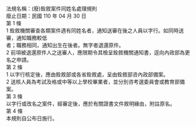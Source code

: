 法規名稱：(廢)銓敘案件同姓名處理規則  
廢止日期：民國 110 年 04 月 30 日  
第 1 條  
1 銓敘機關審查各類案件遇有同姓名者，通知送審在後之人員以字行。如同時送審，通知職務較低  
者；職務相同，通知出生在後者。無字者退還原件。  
2 前項被退還原件人之送審人，應限期令其檢呈銓敘機關通知書，逕向內政部為更名之申請。  
第 2 條  
1 以字行核定後，應由銓敘部或各省銓敘處，呈由銓敘部咨內政部備案。  
2 送核人員為考試及格或中等以上學校畢業者，並分別咨考選委員會或教育部備案。  
第 3 條  
以字行或改名之案件，經審定後，應於有關證書文件敘明緣由，附註原名。  
第 4 條  
本規則自公布日施行。  


